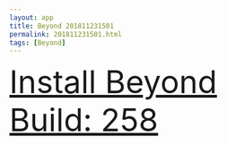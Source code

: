 ```yaml
---
layout: app
title: Beyond 201811231501
permalink: 201811231501.html
tags: [Beyond]
---
```

<div class="pure-g">
    <div class="pure-u-1-1" style="font-size: 4em">
        <a class="pure-button-primary" href="itms-services://?action=download-manifest&url=https%3A%2F%2Flitsungyisigono.github.io%2FTestScript%2Fmanifests%2F201811231501.plist"><i class="fa fa-download" aria-hidden="true"></i>Install Beyond Build: 258</a>
    </div>
</div>